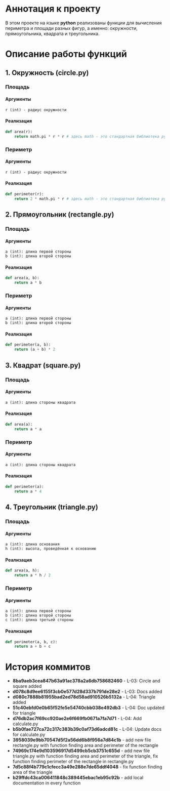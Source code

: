 # Аннотация к проекту
В этом проекте на языке **python** реализованы функции для вычисления периметра и площади разных фигур, а именно: окружности, прямоугольника, квадрата и треугольника.

# Описание работы функций
## 1. Окружность (circle.py)
### Площадь
#### Аргументы
```
r (int) - радиус окружности
```
#### Реализация
```python
def area(r):
    return math.pi * r * r # здесь math - это стандартная библиотека python
```
### Периметр
#### Аргументы
```
r (int) - радиус окружности
```
#### Реализация
```python
def perimeter(r):
    return 2 * math.pi * r # здесь math - это стандартная библиотека python
```

## 2. Прямоугольник (rectangle.py)
### Площадь
#### Аргументы
```
a (int): длина первой стороны
b (int): длина второй стороны
```
#### Реализация
```python
def area(a, b): 
    return a * b 
```
### Периметр
#### Аргументы
```
a (int): длина первой стороны
b (int): длина второй стороны
```
#### Реализация
```python
def perimeter(a, b): 
    return (a + b) * 2
```

## 3. Квадрат (square.py)
### Площадь
#### Аргументы
```
a (int): длина стороны квадрата
```
#### Реализация
```python
def area(a): 
    return a * a
```
### Периметр
#### Аргументы
```
a (int): длина стороны квадрата
```
#### Реализация
```python
def perimeter(a): 
    return a * 4
```

## 4. Треугольник (triangle.py)
### Площадь
#### Аргументы
```
a (int): длина основания
h (int): высота, проведённая к основанию
```
#### Реализация
```python
def area(a, h): 
    return a * h / 2 
```
### Периметр
#### Аргументы
```
a (int): длина первой стороны
b (int): длина второй стороны
c (int): длина третьей стороны
```
#### Реализация
```python
def perimeter(a, b, c): 
	return a + b + c
```

# История коммитов
+ **8ba9aeb3cea847b63a91ac378a2a6db758682460** - L-03: Circle and square added
+ **d078c8d9ee6155f3cb0e577d28d337b791de28e2** - L-03: Docs added
+ **d080c7888b81955bad2ed78d58ad910526b5132a** - L-04: Triangle added
+ **51c40ebfd0e0b65f52fe5e54740cbb038e492db3** - L-04: Doc updated for triangle
+ **d76db2ac7f69cc920ae2e6f669fb0671a7fa7d71** - L-04: Add calculate.py
+ **b5b0fae727ca72c317c383b39c0af73d6adcd81c** - L-04: Update docs for calculate.py
+ **3958039e9bb70547d5f2a56dd6b8f956a7d84c1b** - add new file rectangle.py with function finding area and perimeter of the rectangle
+ **74969c174e9d103596917d5499cb5cb3751c655d** - add new file triangle.py with function finding area and perimeter of the triangle, fix function finding perimeter of the rectangle in rectangle.py
+ **7d5c88f4b779c1cfecc3a49e288e7de65ddf4048** - fix function finding area of the triangle
+ **b29ffdc43ca006411848c389445ebac1eb95c92b** - add local documentation in every function